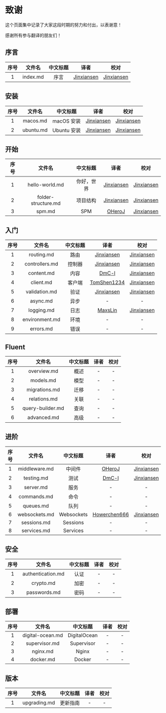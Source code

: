# 致谢

这个页面集中记录了大家这段时期的努力和付出，以表谢意！

感谢所有参与翻译的朋友们！

## 序言

|序号| 文件名|	中文标题 | 译者 | 校对
|:--:|:--:|:--:|:--:|:--:|
| 1 | index.md | 序言 | [Jinxiansen](https://github.com/jinxiansen) |	[Jinxiansen](https://github.com/jinxiansen) |

## 安装

|序号| 文件名|	中文标题 | 译者 | 校对
|:--:|:--:|:--:|:--:|:--:|
| 1 | macos.md | macOS 安装 | [Jinxiansen](https://github.com/jinxiansen) |	[Jinxiansen](https://github.com/jinxiansen) |
| 2 | ubuntu.md | Ubuntu 安装 | [Jinxiansen](https://github.com/jinxiansen) |	[Jinxiansen](https://github.com/jinxiansen) |


## 开始
|序号| 文件名|	中文标题 | 译者 | 校对
|:--:|:--:|:--:|:--:|:--:|
| 1 | hello-world.md | 你好，世界 | [Jinxiansen](https://github.com/jinxiansen) |	[Jinxiansen](https://github.com/jinxiansen) |
| 2 | folder-structure.md | 项目结构 | [Jinxiansen](https://github.com/jinxiansen) |	[Jinxiansen](https://github.com/jinxiansen) |
| 3 | spm.md| SPM | [OHeroJ](https://github.com/OHeroJ) |	[Jinxiansen](https://github.com/jinxiansen) |

## 入门

|序号| 文件名|	中文标题 | 译者 | 校对
|:--:|:--:|:--:|:--:|:--:|
| 1 | routing.md | 路由 | [Jinxiansen](https://github.com/jinxiansen) |	[Jinxiansen](https://github.com/jinxiansen) |
| 2 | controllers.md | 控制器 | [Jinxiansen](https://github.com/jinxiansen) |	[Jinxiansen](https://github.com/jinxiansen) |
| 3 | content.md | 内容 | [DmC-l](https://github.com/DmC-l) |	[Jinxiansen](https://github.com/jinxiansen) |
| 4 | client.md | 客户端 | [TomShen1234](https://github.com/TomShen1234) | [Jinxiansen](https://github.com/jinxiansen) |
| 5 | validation.md | 验证 | [Jinxiansen](https://github.com/jinxiansen) |	[Jinxiansen](https://github.com/jinxiansen) |
| 6 | async.md | 异步 | - |	- |
| 7 | logging.md | 日志 | [MaxsLin](https://github.com/MaxsLin) | [Jinxiansen](https://github.com/jinxiansen) |
| 8 | environment.md | 环境 | - |	- |
| 9 | errors.md | 错误 | - |	- |

## Fluent

|序号| 文件名|	中文标题 | 译者 | 校对
|:---:|:--:|:--:|:--:|:--:|
| 1 | overview.md | 概述 | - |	- |
| 2 | models.md | 模型 | - |	- |
| 3 | migrations.md | 迁移 | - |	- |
| 4 | relations.md | 关联 | - |	- |
| 5 | query-builder.md | 查询 | - |	- |
| 6 | advanced.md | 高级 | - |	- |


## 进阶

|序号| 文件名|	中文标题 | 译者 | 校对
|:--:|:--:|:--:|:--:|:--:|
| 1 | middleware.md | 中间件 | [OHeroJ](https://github.com/OHeroJ) | [Jinxiansen](https://github.com/jinxiansen) |
| 2 | testing.md | 测试 | [DmC-l](https://github.com/DmC-l) |	[Jinxiansen](https://github.com/jinxiansen) |
| 3 | server.md | 服务 | - | - |
| 4 | commands.md | 命令 | - | - |
| 5 | queues.md | 队列 | - | - |
| 6 | websockets.md | Websockets | [Howerchen666](https://github.com/Howerchen666) | [Jinxiansen](https://github.com/jinxiansen) |
| 7 | sessions.md | Sessions | - | - |
| 8 | services.md | Services | - | - |


## 安全

|序号| 文件名|	中文标题 | 译者 | 校对
|:--:|:--:|:--:|:--:|:--:|
| 1 | authentication.md | 认证 | - |	- |
| 2 | crypto.md | 加密 | - |	- |
| 3 | passwords.md | 密码 | - |	- |


## 部署

|序号| 文件名|	中文标题 | 译者 | 校对
|:--:|:--:|:--:|:--:|:--:|
| 1 | digital-ocean.md | DigitalOcean | - |	- |
| 2 | supervisor.md | Supervisor | - |	- |
| 3 | nginx.md | Nginx | - |	- |
| 4 | docker.md | Docker | - |	- |


## 版本

|序号| 文件名|	中文标题 | 译者 | 校对
|:--:|:--:|:--:|:--:|:--:|
| 1 | upgrading.md | 更新指南 | - |	- |


